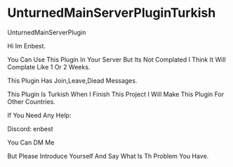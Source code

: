# UnturnedMainServerPluginTurkish
UnturnedMainServerPlugin

Hi Im Enbest.

You Can Use This Plugin In Your Server But Its Not Complated I Think It Will Complate Like 1 Or 2 Weeks.

This Plugin Has Join,Leave,Diead Messages.

This Plugin Is Turkish When I Finish This Project I Will Make This Plugin For Other Countries.

If You Need Any Help:

Discord: enbest

You Can DM Me

But Please Introduce Yourself And Say What Is Th Problem You Have.
